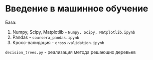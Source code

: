 # Введение в машинное обучение

База:        
1. Numpy, Scipy, Matplotlib - `Numpy, Scipy, Matplotlib.ipynb`       
2. Pandas - `coursera_pandas.ipynb`
3. Кросс-валидация - `cross-validation.ipynb`



`decision_trees.py` - реализация метода решающих деревьев
